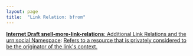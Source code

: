```yaml
---
layout: page
title:  "Link Relation: bfrom"
---
```


[**Internet Draft snell-more-link-relations**: Additional Link Relations and the urn:social Namespace](/specs/IETF/I-D/snell-more-link-relations "This specification defines a number of additional Link Relation Types that can used for a variety of purposes."): [Refers to a resource that is privately considered to be the originator of the link's context.](http://tools.ietf.org/html/draft-snell-more-link-relations#section-3)

